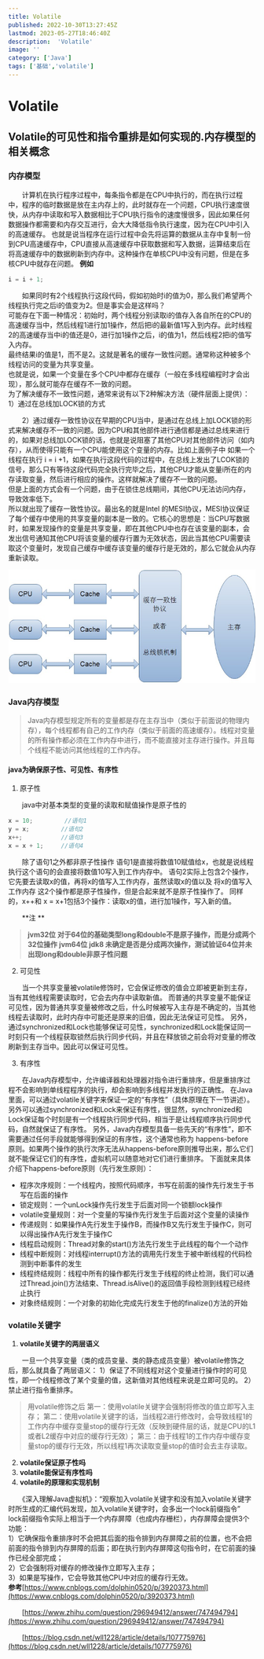 ```yaml
---
title: Volatile
published: 2022-10-30T13:27:45Z
lastmod: 2023-05-27T18:46:40Z
description:  'Volatile'
image: ''
category: ['Java']
tags: ['基础','volatile']
---
```


# Volatile

## Volatile的可见性和指令重排是如何实现的.内存模型的相关概念

### 内存模型

　　计算机在执行程序过程中，每条指令都是在CPU中执行的，而在执行过程中，程序的临时数据是放在主内存上的，此时就存在一个问题，CPU执行速度很快，从内存中读取和写入数据相比于CPU执行指令的速度慢很多，因此如果任何数据操作都需要和内存交互进行，会大大降低指令执行速度，因为在CPU中引入的高速缓存。
也就是说当程序在运行过程中会先将运算的数据从主存中复制一份到CPU高速缓存中，CPU直接从高速缓存中获取数据和写入数据，运算结束后在将高速缓存中的数据刷新到内存中。这种操作在单核CPU中没有问题，但是在多核CPU中就存在问题。
**例如**

```java
i = i + 1;
```

　　如果同时有2个线程执行这段代码，假如初始时i的值为0，那么我们希望两个线程执行完之后i的值变为2。但是事实会是这样吗？  
可能存在下面一种情况：初始时，两个线程分别读取i的值存入各自所在的CPU的高速缓存当中，然后线程1进行加1操作，然后把i的最新值1写入到内存。此时线程2的高速缓存当中i的值还是0，进行加1操作之后，i的值为1，然后线程2把i的值写入内存。  
最终结果i的值是1，而不是2。这就是著名的缓存一致性问题。通常称这种被多个线程访问的变量为共享变量。  
也就是说，如果一个变量在多个CPU中都存在缓存（一般在多线程编程时才会出现），那么就可能存在缓存不一致的问题。  
为了解决缓存不一致性问题，通常来说有以下2种解决方法（硬件层面上提供）：  
1）通过在总线加LOCK​锁的方式

　　​2）通过缓存一致性协议​​在早期的CPU当中，是通过在总线上加LOCK​锁的形式来解决缓存不一致的问题。因为CPU和其他部件进行通信都是通过总线来进行的，如果对总线加LOCK​锁的话，也就是说阻塞了其他CPU对其他部件访问（如内存），从而使得只能有一个CPU能使用这个变量的内存。比如上面例子中 如果一个线程在执行 i = i +1，如果在执行这段代码的过程中，在总线上发出了LCOK​锁的信号，那么只有等待这段代码完全执行完毕之后，其他CPU才能从变量i所在的内存读取变量，然后进行相应的操作。这样就解决了缓存不一致的问题。  
但是上面的方式会有一个问题，由于在锁住总线期间，其他CPU无法访问内存，导致效率低下。  
所以就出现了缓存一致性协议。最出名的就是Intel 的MESI协议，MESI协议保证了每个缓存中使用的共享变量的副本是一致的。它核心的思想是：当CPU写数据时，如果发现操作的变量是共享变量，即在其他CPU中也存在该变量的副本，会发出信号通知其他CPU将该变量的缓存行置为无效状态，因此当其他CPU需要读取这个变量时，发现自己缓存中缓存该变量的缓存行是无效的，那么它就会从内存重新读取。

![](assets/net-img-1639574230606-ee713d6a-1223-4275-bfaa-f60258aa6eea-20221030132914-2yfiwaf.jpeg)

### Java内存模型

> Java内存模型规定所有的变量都是存在主存当中（类似于前面说的物理内存），每个线程都有自己的工作内存（类似于前面的高速缓存）。线程对变量的所有操作都必须在工作内存中进行，而不能直接对主存进行操作。并且每个线程不能访问其他线程的工作内存。

#### java为确保原子性、可见性、有序性

1. 原子性

　　java中对基本类型的变量的读取和赋值操作是原子性的

```java
x = 10;         //语句1
y = x;         //语句2
x++;           //语句3
x = x + 1;     //语句4
```

　　除了语句1之外都非原子性操作
语句1是直接将数值10赋值给x，也就是说线程执行这个语句的会直接将数值10写入到工作内存中。
语句2实际上包含2个操作，它先要去读取x的值，再将x的值写入工作内存，虽然读取x的值以及 将x的值写入工作内存 这2个操作都是原子性操作，但是合起来就不是原子性操作了。
同样的，x++和 x = x+1包括3个操作：读取x的值，进行加1操作，写入新的值。

　　**注 **

> **jvm32位 对于64位的基础类型long和double不是原子操作，而是分成两个32位操作**
> **jvm64位 jdk8 未确定是否是分成两次操作，测试验证64位并未出现long和double非原子性问题**

2. 可见性

　　当一个共享变量被volatile修饰时，它会保证修改的值会立即被更新到主存，当有其他线程需要读取时，它会去内存中读取新值。
而普通的共享变量不能保证可见性，因为普通共享变量被修改之后，什么时候被写入主存是不确定的，当其他线程去读取时，此时内存中可能还是原来的旧值，因此无法保证可见性。
另外，通过synchronized和Lock也能够保证可见性，synchronized和Lock能保证同一时刻只有一个线程获取锁然后执行同步代码，并且在释放锁之前会将对变量的修改刷新到主存当中。因此可以保证可见性。

3. 有序性

　　在Java内存模型中，允许编译器和处理器对指令进行重排序，但是重排序过程不会影响到单线程程序的执行，却会影响到多线程并发执行的正确性。
在Java里面，可以通过volatile关键字来保证一定的“有序性”（具体原理在下一节讲述）。另外可以通过synchronized和Lock来保证有序性，很显然，synchronized和Lock保证每个时刻是有一个线程执行同步代码，相当于是让线程顺序执行同步代码，自然就保证了有序性。
另外，Java内存模型具备一些先天的“有序性”，即不需要通过任何手段就能够得到保证的有序性，这个通常也称为 happens-before 原则。如果两个操作的执行次序无法从happens-before原则推导出来，那么它们就不能保证它们的有序性，虚拟机可以随意地对它们进行重排序。
下面就来具体介绍下happens-before原则（先行发生原则）：

- 程序次序规则：一个线程内，按照代码顺序，书写在前面的操作先行发生于书写在后面的操作
- 锁定规则：一个unLock操作先行发生于后面对同一个锁额lock操作
- volatile变量规则：对一个变量的写操作先行发生于后面对这个变量的读操作
- 传递规则：如果操作A先行发生于操作B，而操作B又先行发生于操作C，则可以得出操作A先行发生于操作C
- 线程启动规则：Thread对象的start()方法先行发生于此线程的每个一个动作
- 线程中断规则：对线程interrupt()方法的调用先行发生于被中断线程的代码检测到中断事件的发生
- 线程终结规则：线程中所有的操作都先行发生于线程的终止检测，我们可以通过Thread.join()方法结束、Thread.isAlive()的返回值手段检测到线程已经终止执行
- 对象终结规则：一个对象的初始化完成先行发生于他的finalize()方法的开始

### volatile关键字

1. **volatile关键字的两层语义**

　　一旦一个共享变量（类的成员变量、类的静态成员变量）被volatile修饰之后，那么就具备了两层语义：
1）保证了不同线程对这个变量进行操作时的可见性，即一个线程修改了某个变量的值，这新值对其他线程来说是立即可见的。
2）禁止进行指令重排序。

> 用volatile修饰之后
> 第一：使用volatile关键字会强制将修改的值立即写入主存；
> 第二：使用volatile关键字的话，当线程2进行修改时，会导致线程1的工作内存中缓存变量stop的缓存行无效（反映到硬件层的话，就是CPU的L1或者L2缓存中对应的缓存行无效）；
> 第三：由于线程1的工作内存中缓存变量stop的缓存行无效，所以线程1再次读取变量stop的值时会去主存读取。

2. **volatile保证原子性吗**
3. **volatile能保证有序性吗**
4. **volatile的原理和实现机制**

　　《深入理解Java虚拟机》：“观察加入volatile关键字和没有加入volatile关键字时所生成的汇编代码发现，加入volatile关键字时，会多出一个lock前缀指令”  
lock前缀指令实际上相当于一个内存屏障（也成内存栅栏），内存屏障会提供3个功能：  
1）它确保指令重排序时不会把其后面的指令排到内存屏障之前的位置，也不会把前面的指令排到内存屏障的后面；即在执行到内存屏障这句指令时，在它前面的操作已经全部完成；  
2）它会强制将对缓存的修改操作立即写入主存；  
3）如果是写操作，它会导致其他CPU中对应的缓存行无效。  
**参考**[https://www.cnblogs.com/dolphin0520/p/3920373.html](https://www.cnblogs.com/dolphin0520/p/3920373.html)

　　[https://www.zhihu.com/question/296949412/answer/747494794](https://www.zhihu.com/question/296949412/answer/747494794)

　　[https://blog.csdn.net/wll1228/article/details/107775976](https://blog.csdn.net/wll1228/article/details/107775976)

　　‍
